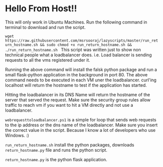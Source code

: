 # Hello From Host!!

This will only work in Ubuntu Machines. Run the following command in terminal to download and run the script.

```wget https://raw.githubusercontent.com/msrsooraj/lazyscripts/master/run_return_hostname.sh && sudo chmod +x run_return_hostname.sh && ./run_return_hostname.sh ```
This script was written just to show non technical people what a loadbalancer does. i.e. Load balancer is sending requests to all the vms registered under it.

Running the above command will install the falsk python package and run a small flask-python application in the background in port 80. The above command needs to be executed in each VM uner the loadbalancer. curl'ing localhost will return the hostname to test if the application has started. 

Hitting the loadbalancer in its DNS Name will return the hostname of the server that served the request. Make sure the security group rules allow traffic to reach vm if you want to hit a VM directly and not use a loadbalancer.

```webrequesttoloadbalancer.ps1``` is a simple for loop that sends web requests to the ip address or the dns name of the loadbalancer. Make sure you insert the correct value in the script. Because I know a lot of developers who use Windows. :)

```run_return_hostname.sh``` install the python packages, downloads ```return_hostname.py``` file and runs the python script.

```return_hostname.py``` is the python flask application.
